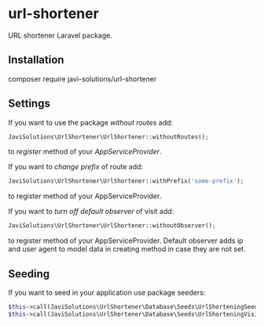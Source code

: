 # url-shortener
URL shortener Laravel package.

## Installation

composer require javi-solutions/url-shortener

## Settings

If you want to use the package *without routes* add:

```php
JaviSolutions\UrlShortener\UrlShortener::withoutRoutes();
```
to *register* method of your *AppServiceProvider*.

If you want to *change prefix* of route add:

```php
JaviSolutions\UrlShortener\UrlShortener::withPrefix('some-prefix');
```

to register method of your AppServiceProvider.

If you want to *turn off default observer* of visit add:

```php
JaviSolutions\UrlShortener\UrlShortener::withoutObserver();
```

to register method of your AppServiceProvider. Default observer adds ip and user agent to model data in creating method in case they are not set.

## Seeding

If you want to seed in your application use package seeders:

```php
$this->call(JaviSolutions\UrlShortener\Database\Seeds\UrlShorteningSeeder::class);
$this->call(JaviSolutions\UrlShortener\Database\Seeds\UrlShorteningVisitSeeder::class);
```